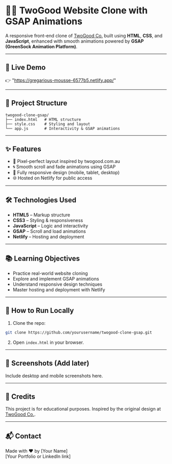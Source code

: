 # 🧑‍🎨 TwoGood Website Clone with GSAP Animations

A responsive front-end clone of [TwoGood Co.](https://twogood.com.au/) built using **HTML**, **CSS**, and **JavaScript**, enhanced with smooth animations powered by **GSAP (GreenSock Animation Platform)**.

---

## 🚀 Live Demo

👉 "https://gregarious-mousse-6577b5.netlify.app/"

---

## 📁 Project Structure

```
twogood-clone-gsap/
├── index.html   # HTML structure
├── style.css    # Styling and layout
└── app.js       # Interactivity & GSAP animations
```

---

## ✨ Features

- 🎯 Pixel-perfect layout inspired by twogood.com.au  
- 🌀 Smooth scroll and fade animations using GSAP  
- 📱 Fully responsive design (mobile, tablet, desktop)  
- 🌐 Hosted on Netlify for public access  

---

## 🛠️ Technologies Used

- **HTML5** – Markup structure  
- **CSS3** – Styling & responsiveness  
- **JavaScript** – Logic and interactivity  
- **GSAP** – Scroll and load animations  
- **Netlify** – Hosting and deployment  

---

## 📚 Learning Objectives

- Practice real-world website cloning
- Explore and implement GSAP animations
- Understand responsive design techniques
- Master hosting and deployment with Netlify

---

## 🧠 How to Run Locally

1. Clone the repo:
```bash
git clone https://github.com/yourusername/twogood-clone-gsap.git
```

2. Open `index.html` in your browser.

---

## 📸 Screenshots (Add later)
Include desktop and mobile screenshots here.

---

## 📌 Credits

This project is for educational purposes. Inspired by the original design at [TwoGood Co.](https://twogood.com.au/).

---

## 📬 Contact

Made with ❤️ by [Your Name]  
[Your Portfolio or LinkedIn link]
